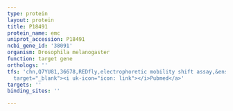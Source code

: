 ```yaml
---
type: protein
layout: protein
title: P18491
protein_name: emc
uniprot_accession: P18491
ncbi_gene_id: '38091'
organism: Drosophila melanogaster
function: target gene
orthologs: ''
tfs: 'chn,Q7YU81,36678,REDfly,electrophoretic mobility shift assay,&ensp;<a href="https://www.ncbi.nlm.nih.gov/pubmed/?term=20965965%5Buid%5D+OR+21762412%5Buid%5D"
  target="_blank"><i uk-icon="icon: link"></i>Pubmed</a>'
targets: ''
binding_sites: ''

---
```

